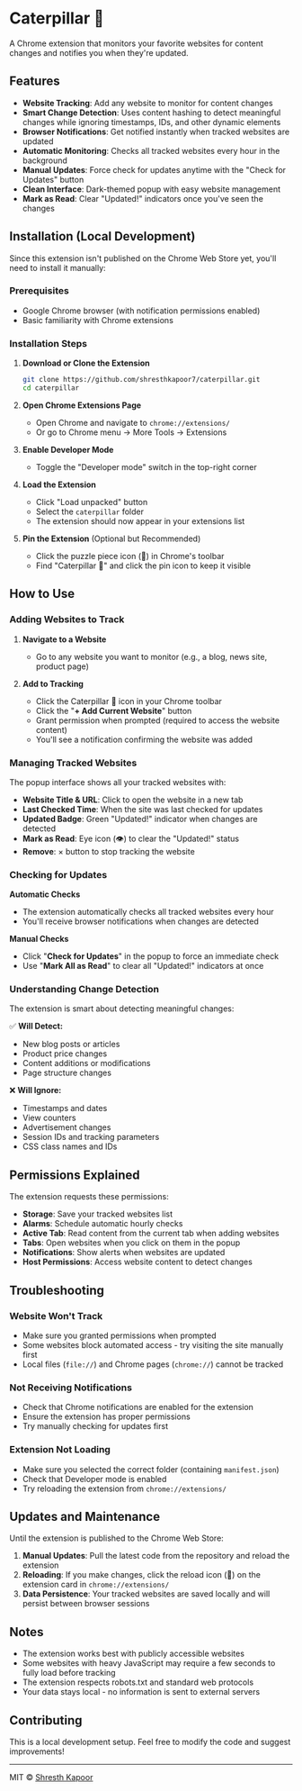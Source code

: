 # Caterpillar 🐛

A Chrome extension that monitors your favorite websites for content changes and notifies you when they're updated.

## Features

- **Website Tracking**: Add any website to monitor for content changes
- **Smart Change Detection**: Uses content hashing to detect meaningful changes while ignoring timestamps, IDs, and other dynamic elements
- **Browser Notifications**: Get notified instantly when tracked websites are updated
- **Automatic Monitoring**: Checks all tracked websites every hour in the background
- **Manual Updates**: Force check for updates anytime with the "Check for Updates" button
- **Clean Interface**: Dark-themed popup with easy website management
- **Mark as Read**: Clear "Updated!" indicators once you've seen the changes

## Installation (Local Development)

Since this extension isn't published on the Chrome Web Store yet, you'll need to install it manually:

### Prerequisites
- Google Chrome browser (with notification permissions enabled)
- Basic familiarity with Chrome extensions

### Installation Steps

1. **Download or Clone the Extension**
   ```bash
   git clone https://github.com/shresthkapoor7/caterpillar.git
   cd caterpillar
   ```

2. **Open Chrome Extensions Page**
   - Open Chrome and navigate to `chrome://extensions/`
   - Or go to Chrome menu → More Tools → Extensions

3. **Enable Developer Mode**
   - Toggle the "Developer mode" switch in the top-right corner

4. **Load the Extension**
   - Click "Load unpacked" button
   - Select the `caterpillar` folder
   - The extension should now appear in your extensions list

5. **Pin the Extension** (Optional but Recommended)
   - Click the puzzle piece icon (🧩) in Chrome's toolbar
   - Find "Caterpillar 🐛" and click the pin icon to keep it visible

## How to Use

### Adding Websites to Track

1. **Navigate to a Website**
   - Go to any website you want to monitor (e.g., a blog, news site, product page)

2. **Add to Tracking**
   - Click the Caterpillar 🐛 icon in your Chrome toolbar
   - Click the "**+ Add Current Website**" button
   - Grant permission when prompted (required to access the website content)
   - You'll see a notification confirming the website was added

### Managing Tracked Websites

The popup interface shows all your tracked websites with:

- **Website Title & URL**: Click to open the website in a new tab
- **Last Checked Time**: When the site was last checked for updates
- **Updated Badge**: Green "Updated!" indicator when changes are detected
- **Mark as Read**: Eye icon (👁️) to clear the "Updated!" status
- **Remove**: × button to stop tracking the website

### Checking for Updates

**Automatic Checks**
- The extension automatically checks all tracked websites every hour
- You'll receive browser notifications when changes are detected

**Manual Checks**
- Click "**Check for Updates**" in the popup to force an immediate check
- Use "**Mark All as Read**" to clear all "Updated!" indicators at once

### Understanding Change Detection

The extension is smart about detecting meaningful changes:

✅ **Will Detect:**
- New blog posts or articles
- Product price changes
- Content additions or modifications
- Page structure changes

❌ **Will Ignore:**
- Timestamps and dates
- View counters
- Advertisement changes
- Session IDs and tracking parameters
- CSS class names and IDs

## Permissions Explained

The extension requests these permissions:

- **Storage**: Save your tracked websites list
- **Alarms**: Schedule automatic hourly checks
- **Active Tab**: Read content from the current tab when adding websites
- **Tabs**: Open websites when you click on them in the popup
- **Notifications**: Show alerts when websites are updated
- **Host Permissions**: Access website content to detect changes

## Troubleshooting

### Website Won't Track
- Make sure you granted permissions when prompted
- Some websites block automated access - try visiting the site manually first
- Local files (`file://`) and Chrome pages (`chrome://`) cannot be tracked

### Not Receiving Notifications
- Check that Chrome notifications are enabled for the extension
- Ensure the extension has proper permissions
- Try manually checking for updates first

### Extension Not Loading
- Make sure you selected the correct folder (containing `manifest.json`)
- Check that Developer mode is enabled
- Try reloading the extension from `chrome://extensions/`

## Updates and Maintenance

Until the extension is published to the Chrome Web Store:

1. **Manual Updates**: Pull the latest code from the repository and reload the extension
2. **Reloading**: If you make changes, click the reload icon (🔄) on the extension card in `chrome://extensions/`
3. **Data Persistence**: Your tracked websites are saved locally and will persist between browser sessions

## Notes

- The extension works best with publicly accessible websites
- Some websites with heavy JavaScript may require a few seconds to fully load before tracking
- The extension respects robots.txt and standard web protocols
- Your data stays local - no information is sent to external servers

## Contributing

This is a local development setup. Feel free to modify the code and suggest improvements!

---

MIT © [Shresth Kapoor](https://github.com/shresthkapoor7)